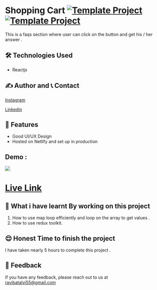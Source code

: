 # Shopping Cart [![Template Project](https://img.shields.io/badge/Web-App-red)](http://www.gnu.org/licenses/agpl-3.0) [![Template Project](https://img.shields.io/badge/Technologies%20-ReactJs-brightgreen)](http://www.gnu.org/licenses/agpl-3.0)

This is a faqs section where user can click on the button and get his / her answer .


## 🛠 Technologies Used
  - Reactjs







## ✍️ Author and 📞 Contact

  [Instagram](https://www.instagram.com/ravibatalvi752/)
  
  [Linkedin](https://www.linkedin.com/in/ravi-kumar-9a42a8174/)
   

## 📝 Features

- Good UI/UX Design
- Hosted on Netlify and set up in production

## Demo :
![](./Image/Project_1.png)

 # [Live Link](https://accordian-p07.netlify.app)

## 🤔 What i have learnt By working on this project
1. How to use map loop efficiently and loop on the array to get values .
2. How to use redux toolkit.

## 😌 Honest Time to finish the project

I have taken nearly 5 hours to complete this project .

## 👀 Feedback
If you have any feedback, please reach out to us at ravibatalvi55@gmail.com